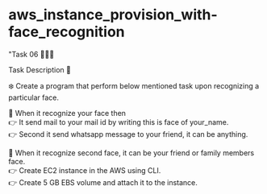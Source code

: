 # aws_instance_provision_with-face_recognition
"Task 06 👨🏻‍💻

Task Description 📄

❄️ Create a program that perform below mentioned task upon recognizing a particular face. 

📌 When it recognize your face then <br>
👉 It send mail to your mail id by writing this is face of your_name. <br>
👉 Second it send whatsapp message to your friend, it can be anything. <br>

📌 When it recognize second  face, it can be your friend or family members face.<br>
👉 Create EC2 instance in the AWS using CLI. <br>
👉 Create 5 GB EBS volume and attach it to the instance. <br>














